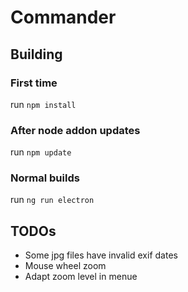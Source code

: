 # Commander
## Building
### First time
run ```npm install```

### After node addon updates
run ```npm update```

### Normal builds
run ```ng run electron```
## TODOs
* Some jpg files have invalid exif dates
* Mouse wheel zoom
* Adapt zoom level in menue



